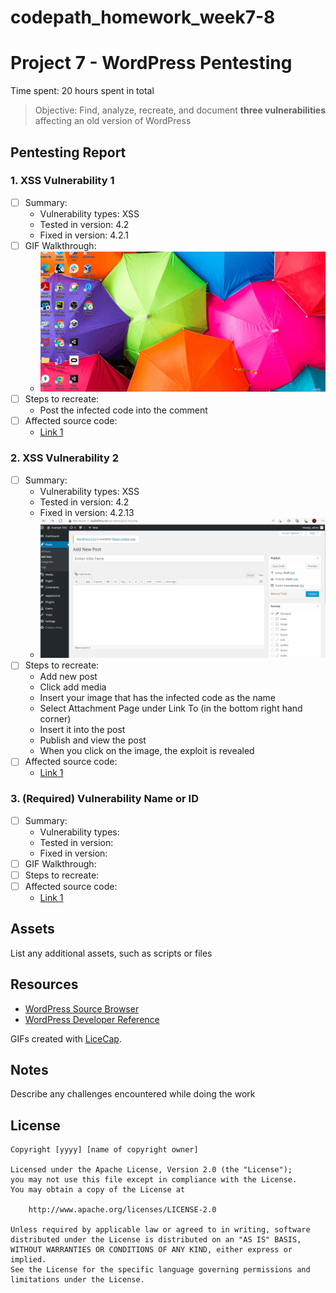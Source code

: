 # codepath_homework_week7-8

# Project 7 - WordPress Pentesting

Time spent: 20 hours spent in total

> Objective: Find, analyze, recreate, and document **three vulnerabilities** affecting an old version of WordPress

## Pentesting Report

### 1. XSS Vulnerability 1
  - [ ] Summary: 
    - Vulnerability types: XSS
    - Tested in version: 4.2
    - Fixed in version: 4.2.1
  - [ ] GIF Walkthrough: 
    -  <img src="Comment Vulnerability.gif" alt="Comment Vulnerability">
  - [ ] Steps to recreate: 
    - Post the infected code into the comment
  - [ ] Affected source code:
    - [Link 1](https://core.trac.wordpress.org/browser/tags/version/src/source_file.php)
### 2. XSS Vulnerability 2
  - [ ] Summary: 
    - Vulnerability types: XSS
    - Tested in version: 4.2
    - Fixed in version: 4.2.13
    -  <img src="Vulnerability 2.gif" alt="Image Vulnerability">
  - [ ] Steps to recreate: 
    -  Add new post 
    -  Click add media
    -  Insert your image that has the infected code as the name
    -  Select Attachment Page under Link To (in the bottom right hand corner)
    -  Insert it into the post
    -  Publish and view the post
    -  When you click on the image, the exploit is revealed
  - [ ] Affected source code:
    - [Link 1](https://core.trac.wordpress.org/browser/tags/version/src/source_file.php)
### 3. (Required) Vulnerability Name or ID
  - [ ] Summary: 
    - Vulnerability types:
    - Tested in version:
    - Fixed in version: 
  - [ ] GIF Walkthrough: 
  - [ ] Steps to recreate: 
  - [ ] Affected source code:
    - [Link 1](https://core.trac.wordpress.org/browser/tags/version/src/source_file.php)

## Assets

List any additional assets, such as scripts or files

## Resources

- [WordPress Source Browser](https://core.trac.wordpress.org/browser/)
- [WordPress Developer Reference](https://developer.wordpress.org/reference/)

GIFs created with [LiceCap](http://www.cockos.com/licecap/).

## Notes

Describe any challenges encountered while doing the work

## License

    Copyright [yyyy] [name of copyright owner]

    Licensed under the Apache License, Version 2.0 (the "License");
    you may not use this file except in compliance with the License.
    You may obtain a copy of the License at

        http://www.apache.org/licenses/LICENSE-2.0

    Unless required by applicable law or agreed to in writing, software
    distributed under the License is distributed on an "AS IS" BASIS,
    WITHOUT WARRANTIES OR CONDITIONS OF ANY KIND, either express or implied.
    See the License for the specific language governing permissions and
    limitations under the License.
